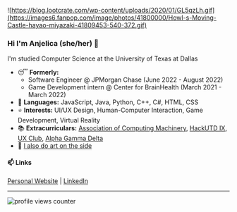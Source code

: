 ![https://blog.lootcrate.com/wp-content/uploads/2020/01/GL5qzLh.gif](https://images6.fanpop.com/image/photos/41800000/Howl-s-Moving-Castle-hayao-miyazaki-41809453-540-372.gif)

### Hi I'm Anjelica (she/her) 👋
I'm studied Computer Science at the University of Texas at Dallas
- 😴 **Formerly:**
  - Software Engineer @ JPMorgan Chase (June 2022 - August 2022)
  - Game Development intern @ Center for BrainHealth (March 2021 - March 2022)
- 🌻 **Languages:** JavaScript, Java, Python, C++, C#, HTML, CSS
- ⭐ **Interests:** UI/UX Design, Human-Computer Interaction, Game Development, Virtual Reality
- 📚 **Extracurriculars:** [Association of Computing Machinery](https://acmutd.co/), [HackUTD IX](https://hackutd.co/), [UX Club](https://uxutd.com/), [Alpha Gamma Delta](http://utdallas.alphagammadelta.org/)
- 🎨 [I also do art on the side](https://evanjelica.github.io/pages/art.html)

#### 📫 Links
[Personal Website](https://evanjelica.github.io) | [LinkedIn](https://www.linkedin.com/in/anjelica-avorque/)

---

![profile views counter](https://komarev.com/ghpvc/?username=evanjelica&label=visitors)
